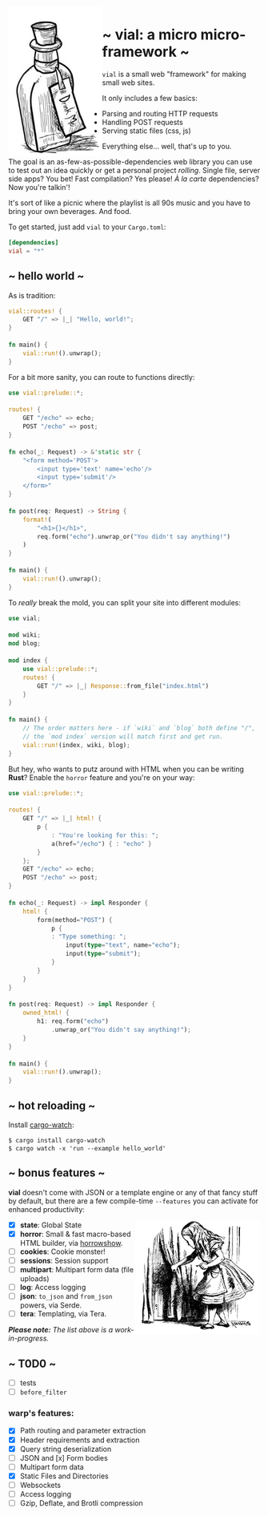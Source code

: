 <img src="./img/drink-me.jpeg" alt="Drink Me." align="left" height="300" />

# ~ vial: a micro micro-framework ~

`vial` is a small web "framework" for making small web sites.

It only includes a few basics:

- Parsing and routing HTTP requests
- Handling POST requests
- Serving static files (css, js)

Everything else... well, that's up to you.

The goal is an as-few-as-possible-dependencies web library you can
use to test out an idea quickly or get a personal project _rolling_.
Single file, server side apps? You bet! Fast compilation? Yes please!
_À la carte_ dependencies? Now you're talkin'!

It's sort of like a picnic where the playlist is all 90s music and you
have to bring your own beverages. And food.

To get started, just add `vial` to your `Cargo.toml`:

```toml
[dependencies]
vial = "*"
```

## ~ hello world ~

As is tradition:

```rust
vial::routes! {
    GET "/" => |_| "Hello, world!";
}

fn main() {
    vial::run!().unwrap();
}
```

For a bit more sanity, you can route to functions directly:

```rust
use vial::prelude::*;

routes! {
    GET "/echo" => echo;
    POST "/echo" => post;
}

fn echo(_: Request) -> &'static str {
    "<form method='POST'>
        <input type='text' name='echo'/>
        <input type='submit'/>
    </form>"
}

fn post(req: Request) -> String {
    format!(
        "<h1>{}</h1>",
        req.form("echo").unwrap_or("You didn't say anything!")
    )
}

fn main() {
    vial::run!().unwrap();
}
```

To _really_ break the mold, you can split your site into different
modules:

```rust
use vial;

mod wiki;
mod blog;

mod index {
    use vial::prelude::*;
    routes! {
        GET "/" => |_| Response::from_file("index.html")
    }
}

fn main() {
    // The order matters here - if `wiki` and `blog` both define "/",
    // the `mod index` version will match first and get run.
    vial::run!(index, wiki, blog);
}
```

But hey, who wants to putz around with HTML when you can be writing
**Rust**? Enable the `horror` feature and you're on your way:

```rust
use vial::prelude::*;

routes! {
    GET "/" => |_| html! {
        p {
            : "You're looking for this: ";
            a(href="/echo") { : "echo" }
        }
    };
    GET "/echo" => echo;
    POST "/echo" => post;
}

fn echo(_: Request) -> impl Responder {
    html! {
        form(method="POST") {
            p {
            : "Type something: ";
                input(type="text", name="echo");
                input(type="submit");
            }
        }
    }
}

fn post(req: Request) -> impl Responder {
    owned_html! {
        h1: req.form("echo")
            .unwrap_or("You didn't say anything!");
    }
}

fn main() {
    vial::run!().unwrap();
}
```

## ~ hot reloading ~

Install [cargo-watch]:

    $ cargo install cargo-watch
    $ cargo watch -x 'run --example hello_world'

## ~ bonus features ~

**vial** doesn't come with JSON or a template engine or any of that
fancy stuff by default, but there are a few compile-time `--features`
you can activate for enhanced productivity:

<img src="./img/alice.jpeg" alt="Alice" align="right" width="250" />

- [x] **state**: Global State
- [x] **horror**: Small & fast macro-based HTML builder, via [horrowshow].
- [ ] **cookies**: Cookie monster!
- [ ] **sessions**: Session support
- [ ] **multipart**: Multipart form data (file uploads)
- [ ] **log**: Access logging
- [ ] **json**: `to_json` and `from_json` powers, via Serde.
- [ ] **tera**: Templating, via Tera.

_**Please note:** The list above is a work-in-progress._

## ~ T0D0 ~

- [ ] tests
- [ ] `before_filter`

### warp's features:

- [x] Path routing and parameter extraction
- [x] Header requirements and extraction
- [x] Query string deserialization
- [ ] JSON and [x] Form bodies
- [ ] Multipart form data
- [x] Static Files and Directories
- [ ] Websockets
- [ ] Access logging
- [ ] Gzip, Deflate, and Brotli compression

[cargo-watch]: https://crates.io/crates/cargo-watch
[horrowshow]: https://github.com/Stebalien/horrorshow-rs
[hatter]: https://github.com/xvxx/hatter

